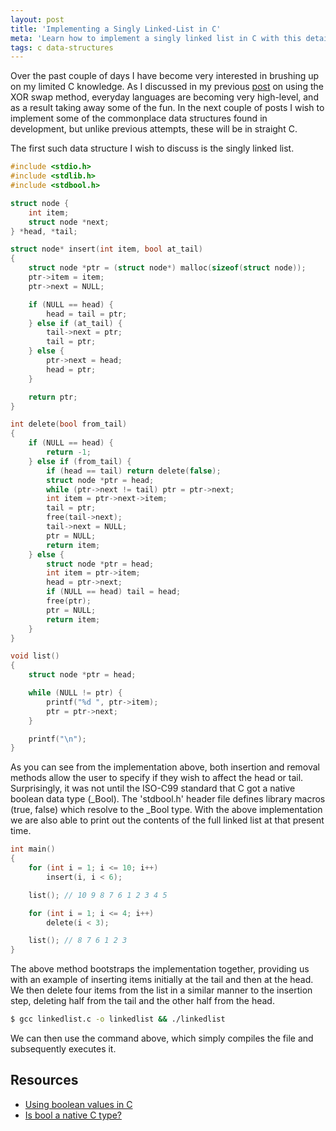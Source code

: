 ```yaml
---
layout: post
title: 'Implementing a Singly Linked-List in C'
meta: 'Learn how to implement a singly linked list in C with this detailed guide, featuring code examples and explanations on insertion, deletion, and boolean usage in C.'
tags: c data-structures
---
```


Over the past couple of days I have become very interested in brushing up on my limited C knowledge.
As I discussed in my previous [post](/posts/experimenting-with-the-xor-swap-method-in-java/) on using the XOR swap method, everyday languages are becoming very high-level, and as a result taking away some of the fun.
In the next couple of posts I wish to implement some of the commonplace data structures found in development, but unlike previous attempts, these will be in straight C.

<!--more-->

The first such data structure I wish to discuss is the singly linked list.

```c
#include <stdio.h>
#include <stdlib.h>
#include <stdbool.h>

struct node {
    int item;
    struct node *next;
} *head, *tail;

struct node* insert(int item, bool at_tail)
{
    struct node *ptr = (struct node*) malloc(sizeof(struct node));
    ptr->item = item;
    ptr->next = NULL;

    if (NULL == head) {
        head = tail = ptr;
    } else if (at_tail) {
        tail->next = ptr;
        tail = ptr;
    } else {
        ptr->next = head;
        head = ptr;
    }

    return ptr;
}

int delete(bool from_tail)
{
    if (NULL == head) {
        return -1;
    } else if (from_tail) {
        if (head == tail) return delete(false);
        struct node *ptr = head;
        while (ptr->next != tail) ptr = ptr->next;
        int item = ptr->next->item;
        tail = ptr;
        free(tail->next);
        tail->next = NULL;
        ptr = NULL;
        return item;
    } else {
        struct node *ptr = head;
        int item = ptr->item;
        head = ptr->next;
        if (NULL == head) tail = head;
        free(ptr);
        ptr = NULL;
        return item;
    }
}

void list()
{
    struct node *ptr = head;

    while (NULL != ptr) {
        printf("%d ", ptr->item);
        ptr = ptr->next;
    }

    printf("\n");
}
```

As you can see from the implementation above, both insertion and removal methods allow the user to specify if they wish to affect the head or tail.
Surprisingly, it was not until the ISO-C99 standard that C got a native boolean data type (\_Bool).
The 'stdbool.h' header file defines library macros (true, false) which resolve to the \_Bool type.
With the above implementation we are also able to print out the contents of the full linked list at that present time.

```c
int main()
{
    for (int i = 1; i <= 10; i++)
        insert(i, i < 6);

    list(); // 10 9 8 7 6 1 2 3 4 5

    for (int i = 1; i <= 4; i++)
        delete(i < 3);

    list(); // 8 7 6 1 2 3
}
```

The above method bootstraps the implementation together, providing us with an example of inserting items initially at the tail and then at the head.
We then delete four items from the list in a similar manner to the insertion step, deleting half from the tail and the other half from the head.

```bash
$ gcc linkedlist.c -o linkedlist && ./linkedlist
```

We can then use the command above, which simply compiles the file and subsequently executes it.

## Resources

- [Using boolean values in C](http://stackoverflow.com/questions/1921539/using-boolean-values-in-c)
- [Is bool a native C type?](http://stackoverflow.com/questions/1608318/is-bool-a-native-c-type/1608350)
